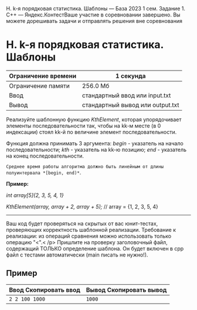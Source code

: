  H. k\-я порядковая статистика. Шаблоны — База 2023 1 сем. Задание 1\. C\+\+ — Яндекс.КонтестВаше участие в соревновании завершено. Вы можете дорешивать задачи и отправлять решения вне соревнования


H. k\-я порядковая статистика. Шаблоны
======================================




| Ограничение времени | 1 секунда |
| --- | --- |
| Ограничение памяти | 256\.0 Мб |
| Ввод | стандартный ввод или input.txt |
| Вывод | стандартный вывод или output.txt |






Реализуйте шаблонную функцию *KthElement*, которая упорядочивает элементы последовательности так, чтобы на kk\-м месте (в 0 индексации) стоял kk\-й по величине элемент последовательности.


Функция должна принимать 3 аргумента: *begin* \- указатель на начало последовательности; *kth* \- указатель на kk\-ю позицию; *end* \- указатель на конец последовательности.


`Среднее время работы алгоритма должно быть линейным от длины полуинтервала *[begin, end)*`.


**Пример:**


*int array\[5]{2, 3, 5, 4, 1}*


*KthElement(array, array \+ 2, array \+ 5\);* // array \= {1, 2, 3, 5, 4}




---


Ваш код будет проверяться на скрытых от вас юнит\-тестах, проверяющих корректность шаблонной реализации. Требование к реализации: из операций сравнения можно использовать только операцию "\<".\< /p\>
 Пришлите на проверку заголовочный файл, содержащий ТОЛЬКО определение шаблона. Он будет включен в cpp файл с тестами автоматически (main писать не нужно!).






Пример
------





| Ввод Скопировать ввод | Вывод Скопировать вывод |
| --- | --- |
| ``` 2 2 100 1000  ``` | ``` 1000  ``` |



